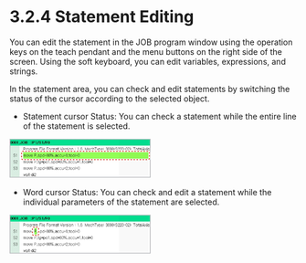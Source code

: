 # 3.2.4 Statement Editing

You can edit the statement in the JOB program window using the operation keys on the teach pendant and the menu buttons on the right side of the screen. Using the soft keyboard, you can edit variables, expressions, and strings.

In the statement area, you can check and edit statements by switching the status of the cursor according to the selected object.

* Statement cursor Status: You can check a statement while the entire line of the statement is selected.

![](../../../.gitbook/assets/image%20%2841%29.png)

* Word cursor Status: You can check and edit a statement while the individual parameters of the statement are selected.

![](../../../.gitbook/assets/image%20%2864%29.png)





